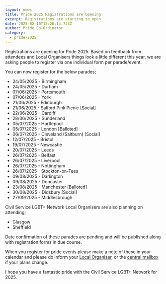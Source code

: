 ```yaml
---
layout: news
title: Pride 2025 Registrations are Opening
excerpt: Registrations are starting to open.
date: 2025-02-10T15:20:14.743Z
author: Pride Co-Ordinator
category:
  - pride-2025
---
```

Registrations are opening for Pride 2025. Based on feedback from attendees and Local Organisers things look a little different this year, we are asking people to register via one individual form per parade/event.

Y﻿ou can now register for the below parades;

* 2﻿4/05/2025 - Birmingham
* 2﻿4/05/2025 - Durham
* 0﻿7/06/2025 - Portsmouth
* 0﻿7/06/2025 - York
* 2﻿1/06/2025 - Edinburgh
* 2﻿1/06/2025 - Salford Pink Picnic \[Social]
* 2﻿2/06/2025 - Cardiff
* 2﻿8/06/2025 - Sunderland
* 0﻿5/07/2025 - Hartlepool
* 0﻿5/07/2025 - London \[Balloted]
* 0﻿6/07/2025 - Cleveland (Saltburn) \[Social]
* 1﻿2/07/2025 - Bristol
* 1﻿9/07/2025 - Newcastle
* 2﻿0/07/2025 - Leeds
* 2﻿6/07/2025 - Belfast
* 2﻿6/07/2025 - Liverpool
* 2﻿6/07/2025 - Nottingham
* 2﻿6/07/2025 - Stockton-on-Tees
* 0﻿9/08/2025 - Darlington
* 0﻿9/08/2025 - Doncaster
* 2﻿3/08/2025 - Manchester \[Balloted]
* 3﻿0/08/2025 - Didsbury \[Social]
* 2﻿7/09/2025 - Middlesbrough

C﻿ivil Service LGBT+ Network Local Organisers are also planning on attending; 

* Glasgow
* Sheffield

Date confirmation of these parades are pending and will be published along with registration forms in due course.

When you register for pride events please make a note of these in your calendar and please do inform your [Local Organiser](https://www.civilservice.lgbt/team/), or the [central mailbox](mailto:pride2025@civilservice.lgbt) if your plans change.

I hope you have a fantastic pride with the Civil Service LGBT+ Network for 2025.